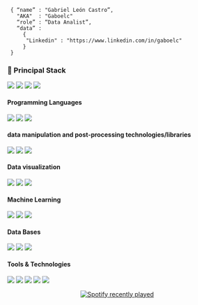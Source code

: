 ```shell
 { “name” : "Gabriel León Castro”,
   "AKA"  : "Gaboelc"
   “role” : “Data Analist”,
   “data” :
     {
      "Linkedin" : "https://www.linkedin.com/in/gaboelc"
     }
 }
```

<h3>
  🚀 Principal Stack
</h3> 
<p>
  <img src="https://img.shields.io/badge/Python-black?style=for-the-badge&logo=Python">

  <img src="https://img.shields.io/badge/R%20language-black?style=for-the-badge&logo=R">

  <img src="https://img.shields.io/badge/Power%20BI-black?style=for-the-badge&logo=Power%20BI">

  <img src="https://img.shields.io/badge/Jupyter-black?style=for-the-badge&logo=Jupyter">
</p>
  
<h4>Programming Languages</h4>
<p>
  <img src="https://img.shields.io/badge/JavaScript-black?style=for-the-badge&logo=javascript">

  <img src="https://img.shields.io/badge/Python-black?style=for-the-badge&logo=Python">

  <img src="https://img.shields.io/badge/R%20language-black?style=for-the-badge&logo=R">
</p>
<h4>data manipulation and post-processing technologies/libraries</h4>
<p>
  <img src="https://img.shields.io/badge/Pandas-black?style=for-the-badge&logo=pandas">

  <img src="https://img.shields.io/badge/Numpy-black?style=for-the-badge&logo=Numpy">

  <img src="https://img.shields.io/badge/SciPy-black?style=for-the-badge&logo=SciPy">
</p>
<h4>Data visualization</h4>
<p>
  <img src="https://img.shields.io/badge/Plotly-black?style=for-the-badge&logo=Plotly">

  <img src="https://img.shields.io/badge/Power%20BI-black?style=for-the-badge&logo=Power%20BI">

  <img src="https://img.shields.io/badge/Tableau-black?style=for-the-badge&logo=Tableau">
</p>

<h4>Machine Learning</h4>
<p>
  <img src="https://img.shields.io/badge/scikit learn-black?style=for-the-badge&logo=scikit-learn">

  <img src="https://img.shields.io/badge/TensorFlow-black?style=for-the-badge&logo=TensorFlow">

  <img src="https://img.shields.io/badge/Keras-black?style=for-the-badge&logo=Keras">  
</p>

<h4>Data Bases</h4>
<p>
<img src="https://img.shields.io/badge/MySQL-black?style=for-the-badge&logo=MySQL">

<img src="https://img.shields.io/badge/Microsoft SQL Server-black?style=for-the-badge&logo=Microsoft SQL Server">

<img src="https://img.shields.io/badge/MongoDB-black?style=for-the-badge&logo=MongoDB">
</p>

<h4>Tools & Technologies</h4>
<p>
  <img src="https://img.shields.io/badge/Git-black?style=for-the-badge&logo=git">
  <img src="https://img.shields.io/badge/GitHub-black?style=for-the-badge&logo=github">
  <img src="https://img.shields.io/badge/Linux-FCC624?style=for-the-badge&logo=linux&logoColor=black">
  <img src="https://img.shields.io/badge/Visual Studio Code-black?style=for-the-badge&logo=Visual Studio Code">
  <img src="https://img.shields.io/badge/Jupyter-black?style=for-the-badge&logo=Jupyter">
</p>

<div align="center">
  <a href="https://open.spotify.com/user/gabrielleon917">
    <img src="https://spotify-recently-played-readme.vercel.app/api?count=5" alt="Spotify recently played"  />
  </a>
</div>
